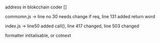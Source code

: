 address in blokcchain coder []

commomn.js -> line no 30 needs change if req, line 131 added return word

index.js -> line50 added call(), line 417 changed, line 503 changed

formatter intitalisable, or cotnext